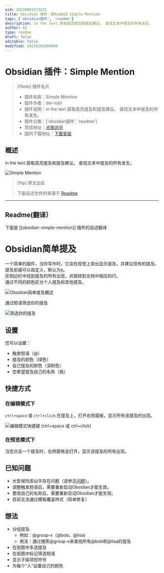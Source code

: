 ```yaml
---
uid: 20230803213225
title: Obsidian 插件：【Readme】Simple Mention
tags: ['obsidian插件', 'readme']
description: in the text.获取高亮提及和提及建议。 查找文本中提及的所有发生。
author: AI
type: readme
draft: false
editable: false
modified: 20230101000000
---
```


# Obsidian 插件：Simple Mention

> [!Note] 插件名片
> - 插件名称：Simple Mention
> - 插件作者：der-tobi
> - 插件说明：in the text.获取高亮提及和提及建议。 查找文本中提及的所有发生。
> - 插件分类：['obsidian插件', 'readme']
> - 项目地址：[点我访问](https://github.com/der-tobi/obsidian-simple-mention)
> - 国内下载地址：[下载安装](https://pkmer.cn/products/plugin/pluginMarket/?obsidian-simple-mention)

## 概述

in the text.获取高亮提及和提及建议。 查找文本中提及的所有发生。

![Simple Mention](https://cdn.pkmer.cn/covers/obsidian-simple-mention.gif!pkmer)

> [!tip] 原文出处
> 
>下面自述文件的来源于 [Readme](https://ghproxy.net/https://raw.githubusercontent.com/der-tobi/obsidian-simple-mention/main/README.md)
> 

---

## Readme(翻译）

下面是 [[obsidian-simple-mention]] 插件的自述翻译



# Obsidian简单提及
一个简单的插件，当你写作时，它会在视觉上突出显示提及，并建议现有的提及。  
提及前缀可以自定义，默认为`@`。  
在侧边栏中找到提及的所有出现，并跳转到文档中相应的行。  
通过不同的颜色区分个人提及和其他提及。

![Obsidian简单提及概述](obsidian_general.gif)

通过短语筛选你的提及

![筛选你的提及](obsidian_filter.gif)

## 设置
您可以设置：
- 触发短语（@）
- 提及的颜色（绿色）
- 自己提及的颜色（深粉色）
- 您希望提及自己的名称（我）

## 快捷方式

### 在编辑模式下
`ctrl+space` 或 `ctrl+click` 在提及上，打开右侧面板，显示所有该提及的出现。

![编辑模式快捷键 (ctrl+space 或 ctrl+click)](obsidian_ctrl_space.gif)

### 在预览模式下
当您点击一个提及时，右侧窗格会打开，显示该提及的所有出现。

## 已知问题
- 大型保险库似乎存在问题（请参见[问题](https://github.com/der-tobi/obsidian-simple-mention/issues/1)）。
- 调整触发短语后，需要重新启动Obsidian才能生效。
- 更改自己的名称后，需要重新启动Obsidian才能生效。
- 目前无法通过模板覆盖样式（简单修复）

## 想法
- 分组提及
  - 例如：@group-x（@bob，@lisa）
  - 用法：通过搜索@group-x来查找所有@bob和@lisa的提及
- 在视图中多选提及
- 在视图中标记筛选短语
- 显示子级项目符号
- 为每个“人”设置自己的颜色



